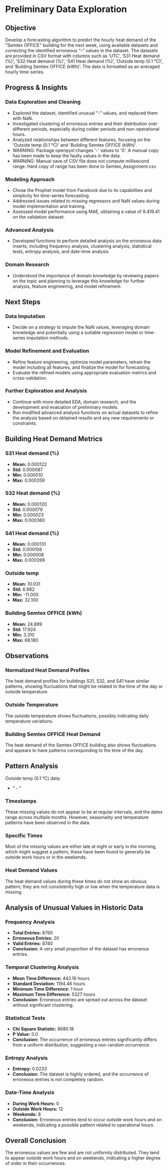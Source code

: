 # Preliminary Data Exploration

## Objective
Develop a forecasting algorithm to predict the hourly heat demand of the "Semtex OFFICE" building for the next week, using available datasets and correcting the identified erroneous “-” values in the dataset. The datasets are provided in CSV format with columns such as ‘UTC’, ‘S31 Heat demand (%)’, ‘S32 Heat demand (%)’, ‘S41 Heat demand (%)’, ‘Outside temp (0.1 °C)’, and ‘Building Semtex OFFICE (kWh)’. The data is formatted as an averaged hourly time-series.

## Progress & Insights

### Data Exploration and Cleaning
- Explored the dataset, identified unusual “-” values, and replaced them with NaN.
- Investigated clustering of erroneous entries and their distribution over different periods, especially during colder periods and non-operational hours.
- Analyzed relationships between different features, focusing on the 'Outside temp (0.1 °C)' and 'Building Semtex OFFICE (kWh)'.
- WARNING: Package openpyxl changes '-' values to '0'. A manual copy has been made to keep the faulty values in the data.
- WARNING: Manual save of CSV file does not compute millisecond range. Hard copy of range has been done to Semtex_Assignment.csv

### Modeling Approach
- Chose the Prophet model from Facebook due to its capabilities and simplicity for time-series forecasting.
- Addressed issues related to missing regressors and NaN values during model implementation and training.
- Assessed model performance using MAE, obtaining a value of 9.419.41 on the validation dataset.

### Advanced Analysis
- Developed functions to perform detailed analysis on the erroneous data inserts, including frequency analysis, clustering analysis, statistical tests, entropy analysis, and date-time analysis.

### Domain Research
- Understood the importance of domain knowledge by reviewing papers on the topic and planning to leverage this knowledge for further analysis, feature engineering, and model refinement.

## Next Steps

### Data Imputation
- Decide on a strategy to impute the NaN values, leveraging domain knowledge and potentially using a suitable regression model or time-series imputation methods.

### Model Refinement and Evaluation
- Refine feature engineering, optimize model parameters, retrain the model including all features, and finalize the model for forecasting.
- Evaluate the refined models using appropriate evaluation metrics and cross-validation.

### Further Exploration and Analysis
- Continue with more detailed EDA, domain research, and the development and evaluation of preliminary models.
- Run modified advanced analysis functions on actual datasets to refine the analysis based on obtained results and any new requirements or constraints.

## Building Heat Demand Metrics

### S31 Heat demand (%)
- **Mean:** 0.000122
- **Std:** 0.000087
- **Min:** 0.000010
- **Max:** 0.000359

### S32 Heat demand (%)
- **Mean:** 0.000120
- **Std:** 0.000079
- **Min:** 0.000023
- **Max:** 0.000360

### S41 Heat demand (%)
- **Mean:** 0.000131
- **Std:** 0.000108
- **Min:** 0.000008
- **Max:** 0.000399

### Outside temp
- **Mean:** 10.031
- **Std:** 6.982
- **Min:** -11.000
- **Max:** 32.100

### Building Semtex OFFICE (kWh)
- **Mean:** 24.899
- **Std:** 17.924
- **Min:** 3.310
- **Max:** 68.180

## Observations

### Normalized Heat Demand Profiles
The heat demand profiles for buildings S31, S32, and S41 have similar patterns, showing fluctuations that might be related to the time of the day or outside temperature.

### Outside Temperature
The outside temperature shows fluctuations, possibly indicating daily temperature variations.

### Building Semtex OFFICE Heat Demand
The heat demand of the Semtex OFFICE building also shows fluctuations and appears to have patterns corresponding to the time of the day.

## Pattern Analysis
Outside temp (0.1 °C) data:
- " - "

### Timestamps
These missing values do not appear to be at regular intervals, and the dates range across multiple months. However, seasonality and temperature patterns have been observed in the data.

### Specific Times
Most of the missing values are either late at night or early in the morning, which might suggest a pattern, these have been found to generally be outside work hours or in the weekends.

### Heat Demand Values
The heat demand values during these times do not show an obvious pattern; they are not consistently high or low when the temperature data is missing.

## Analysis of Unusual Values in Historic Data

### Frequency Analysis
- **Total Entries:** 8760
- **Erroneous Entries:** 20
- **Valid Entries:** 8740
- **Conclusion:** A very small proportion of the dataset has erroneous entries.

### Temporal Clustering Analysis
- **Mean Time Difference:** 442.16 hours
- **Standard Deviation:** 1194.46 hours
- **Minimum Time Difference:** 1 hour
- **Maximum Time Difference:** 5327 hours
- **Conclusion:** Erroneous entries are spread out across the dataset without significant clustering.

### Statistical Tests
- **Chi Square Statistic:** 8680.18
- **P Value:** 0.0
- **Conclusion:** The occurrence of erroneous entries significantly differs from a uniform distribution, suggesting a non-random occurrence.

### Entropy Analysis
- **Entropy:** 0.0233
- **Conclusion:** The dataset is highly ordered, and the occurrence of erroneous entries is not completely random.

### Date-Time Analysis
- **During Work Hours:** 0
- **Outside Work Hours:** 12
- **Weekends:** 8
- **Conclusion:** Erroneous entries tend to occur outside work hours and on weekends, indicating a possible pattern related to operational hours.

## Overall Conclusion
The erroneous values are few and are not uniformly distributed. They tend to appear outside work hours and on weekends, indicating a higher degree of order in their occurrences.


